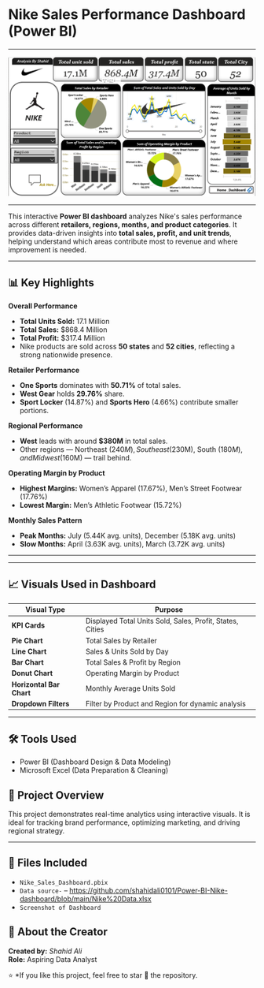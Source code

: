 # Nike Sales Performance Dashboard (Power BI)
---

<p align="center">
  <img src="Snapshot_dashboard.png" alt="Dashboard Preview" width="600">
</p>

---




This interactive **Power BI dashboard** analyzes Nike's sales performance across different **retailers, regions, months, and product categories**. 
It provides data-driven insights into **total sales, profit, and unit trends**, 
helping understand which areas contribute most to revenue and where improvement is needed.

---

## 📊 Key Highlights

**Overall Performance**  
- **Total Units Sold:** 17.1 Million  
- **Total Sales:** $868.4 Million  
- **Total Profit:** $317.4 Million  
- Nike products are sold across **50 states** and **52 cities**, reflecting a strong nationwide presence.

**Retailer Performance**  
- **One Sports** dominates with **50.71%** of total sales.  
- **West Gear** holds **29.76%** share.  
- **Sport Locker** (14.87%) and **Sports Hero** (4.66%) contribute smaller portions.

**Regional Performance**  
- **West** leads with around **$380M** in total sales.  
- Other regions — Northeast ($240M), Southeast ($230M), South ($180M), and Midwest ($160M) — trail behind.

**Operating Margin by Product**  
- **Highest Margins:** Women’s Apparel (17.67%), Men’s Street Footwear (17.76%)  
- **Lowest Margin:** Men’s Athletic Footwear (15.72%)

**Monthly Sales Pattern**  
- **Peak Months:** July (5.44K avg. units), December (5.18K avg. units)  
- **Slow Months:** April (3.63K avg. units), March (3.72K avg. units)

---

 

---

## 📈 Visuals Used in Dashboard

| Visual Type             | Purpose                                                                 |
|-------------------------|-------------------------------------------------------------------------|
| **KPI Cards**           | Displayed Total Units Sold, Sales, Profit, States, Cities               |
| **Pie Chart**           | Total Sales by Retailer                                                 |
| **Line Chart**          | Sales & Units Sold by Day                                               |
| **Bar Chart**           | Total Sales & Profit by Region                                          |
| **Donut Chart**         | Operating Margin by Product                                             |
| **Horizontal Bar Chart**| Monthly Average Units Sold                                              |
| **Dropdown Filters**    | Filter by Product and Region for dynamic analysis                       |

---

## 🛠️ Tools Used

- Power BI (Dashboard Design & Data Modeling)
- Microsoft Excel (Data Preparation & Cleaning)


## 🔗 Project Overview

This project demonstrates real-time analytics using interactive visuals. It is ideal for tracking brand performance, 
optimizing marketing, and driving regional strategy.

---
## 📁 Files Included

- `Nike_Sales_Dashboard.pbix`  
- `Data source-` –   https://github.com/shahidali0101/Power-BI-Nike-dashboard/blob/main/Nike%20Data.xlsx
- `Screenshot of Dashboard`

## 📌 About the Creator

**Created by:** *Shahid Ali*          
**Role:** Aspiring Data Analyst  


⭐ *If you like this project, feel free to star 🌟 the repository.
